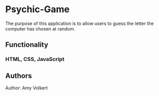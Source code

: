 # Psychic-Game
The purpose of this application is to allow users to guess the letter the computer has chosen at random.

## Functionality

### HTML, CSS, JavaScript




## Authors
Author: Amy Volkert
